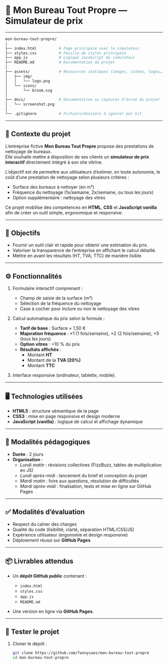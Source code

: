 # 🧹 Mon Bureau Tout Propre — Simulateur de prix

---
```bash
mon-bureau-tout-propre/
│
├── index.html          # Page principale avec le simulateur
├── styles.css          # Feuille de styles principale
├── app.js              # Logique JavaScript du simulateur
├── README.md           # Documentation du projet
│
├── assets/             # Ressources statiques (images, icônes, logos…)
│   ├── img/
│   │   └── logo.png
│   └── icons/
│       └── broom.svg
│
├── docs/               # Documentation ou captures d’écran du projet
│   └── screenshot.png
│
└── .gitignore          # Fichiers/dossiers à ignorer par Git
```
---

## 📌 Contexte du projet
L’entreprise fictive **Mon Bureau Tout Propre** propose des prestations de nettoyage de bureaux.  
Elle souhaite mettre à disposition de ses clients un **simulateur de prix interactif** directement intégré à son site vitrine.  

L’objectif est de permettre aux utilisateurs d’estimer, en toute autonomie, le coût d’une prestation de nettoyage selon plusieurs critères :  
- Surface des bureaux à nettoyer (en m²)  
- Fréquence du nettoyage (1x/semaine, 2x/semaine, ou tous les jours)  
- Option supplémentaire : nettoyage des vitres  

Ce projet mobilise des compétences en **HTML**, **CSS** et **JavaScript vanilla** afin de créer un outil simple, ergonomique et responsive.

---

## 🎯 Objectifs
- Fournir un outil clair et rapide pour obtenir une estimation du prix.  
- Valoriser la transparence de l’entreprise en affichant le calcul détaillé.  
- Mettre en avant les résultats (HT, TVA, TTC) de manière lisible.  

---

## ⚙️ Fonctionnalités
1. Formulaire interactif comprenant :
   - Champ de saisie de la surface (m²)  
   - Sélection de la fréquence du nettoyage  
   - Case à cocher pour inclure ou non le nettoyage des vitres  

2. Calcul automatique du prix selon la formule :  
   - **Tarif de base** : Surface × 1,50 €  
   - **Majoration fréquence** : ×1 (1 fois/semaine), ×2 (2 fois/semaine), ×5 (tous les jours)  
   - **Option vitres** : +10 % du prix  
   - **Résultats affichés** :  
     - Montant **HT**  
     - Montant de la **TVA (20%)**  
     - Montant **TTC**  

3. Interface responsive (ordinateur, tablette, mobile).  

---

## 🖥️ Technologies utilisées
- **HTML5** : structure sémantique de la page  
- **CSS3** : mise en page responsive et design moderne  
- **JavaScript (vanilla)** : logique de calcul et affichage dynamique  

---

## 📅 Modalités pédagogiques
- **Durée** : 2 jours  
- **Organisation** :  
  - *Lundi matin* : révisions collectives (FizzBuzz, tables de multiplication en JS)  
  - *Lundi après-midi* : lancement du brief et conception du projet  
  - *Mardi matin* : foire aux questions, résolution de difficultés  
  - *Mardi après-midi* : finalisation, tests et mise en ligne sur GitHub Pages  

---

## ✅ Modalités d’évaluation
- Respect du cahier des charges  
- Qualité du code (lisibilité, clarté, séparation HTML/CSS/JS)  
- Expérience utilisateur (ergonomie et design responsive)  
- Déploiement réussi sur **GitHub Pages**  

---

## 📦 Livrables attendus
- Un **dépôt GitHub public** contenant :  
  - `index.html`  
  - `styles.css`  
  - `app.js`  
  - `README.md`  

- Une version en ligne via **GitHub Pages**.  

---

## 🚀 Tester le projet
1. Cloner le dépôt :  
   ```bash
   git clone https://github.com/fannysaez/mon-bureau-tout-propre
   cd mon-bureau-tout-propre
   ```
